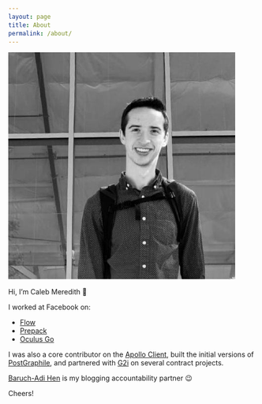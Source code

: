 ```yaml
---
layout: page
title: About
permalink: /about/
---
```


<img class="profile-pic" src="/assets/images/profile-pic.jpeg">

Hi, I’m Caleb Meredith 👋

I worked at Facebook on:

- [Flow][flow]
- [Prepack][prepack]
- [Oculus Go][oculus-go]

I was also a core contributor on the [Apollo Client][apollo-client], built the
initial versions of [PostGraphile][postgraphile], and partnered with [G2i][g2i]
on several contract projects.

[Baruch-Adi Hen](http://www.baruchadi.com) is my blogging accountability partner
😉

Cheers!

[flow]: https://github.com/facebook/flow
[prepack]: https://github.com/facebook/prepack
[oculus-go]: https://www.oculus.com/go
[apollo-client]: https://github.com/apollographql/apollo-client
[postgraphile]: https://github.com/graphile/postgraphile
[g2i]: https://www.g2i.co
